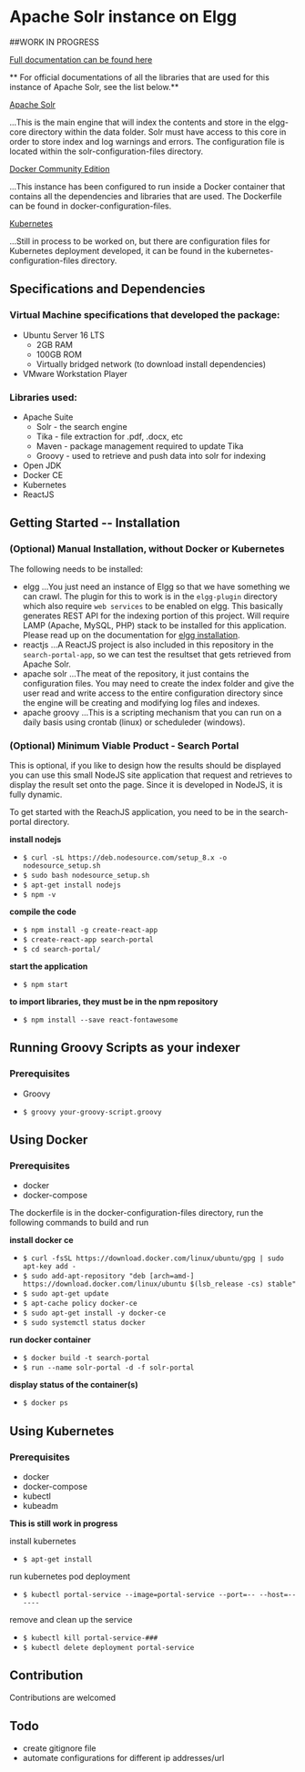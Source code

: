 # Apache Solr instance on Elgg

##WORK IN PROGRESS


[Full documentation can be found here](https://apache-solr-search.readthedocs.io/en/latest/)

** For official documentations of all the libraries that are used for this instance of Apache Solr, see the list below.**

[Apache Solr](http://lucene.apache.org/solr/guide/--)

...This is the main engine that will index the contents and store in the elgg-core directory within the data folder. Solr must have access to this core in order to store index and log warnings and errors. The configuration file is located within the solr-configuration-files directory.

[Docker Community Edition](https://docs.docker.com/install/linux/docker-ce/ubuntu/#prerequisites)
	
...This instance has been configured to run inside a Docker container that contains all the dependencies and libraries that are used. The Dockerfile can be found in docker-configuration-files.

[Kubernetes](https://kubernetes.io/docs/home/?path=users&persona=app-developer&level=foundational)
	
...Still in process to be worked on, but there are configuration files for Kubernetes deployment developed, it can be found in the kubernetes-configuration-files directory.


## Specifications and Dependencies

### Virtual Machine specifications that developed the package:
* Ubuntu Server 16 LTS
  * 2GB RAM
  * 100GB ROM
  * Virtually bridged network (to download install dependencies)
* VMware Workstation Player

### Libraries used:
* Apache Suite
  * Solr 	- the search engine
  * Tika 	- file extraction for .pdf, .docx, etc
  * Maven	- package management required to update Tika
  * Groovy	- used to retrieve and push data into solr for indexing
* Open JDK
* Docker CE
* Kubernetes
* ReactJS

## Getting Started -- Installation

### (Optional) Manual Installation, without Docker or Kubernetes

The following needs to be installed:
- elgg
...You just need an instance of Elgg so that we have something we can crawl. The plugin for this to work is in the ```elgg-plugin``` directory which also require ```web services``` to be enabled on elgg. This basically generates REST API for the indexing portion of this project. Will require LAMP (Apache, MySQL, PHP) stack to be installed for this application. Please read up on the documentation for [elgg installation](http://learn.elgg.org/en/2.0/intro/install.html).
- reactjs
...A ReactJS project is also included in this repository in the ```search-portal-app```, so we can test the resultset that gets retrieved from Apache Solr.
- apache solr
...The meat of the repository, it just contains the configuration files. You may need to create the index folder and give the user read and write access to the entire configuration directory since the engine will be creating and modifying log files and indexes.
- apache groovy
...This is a scripting mechanism that you can run on a daily basis using crontab (linux) or scheduleder (windows).


### (Optional) Minimum Viable Product - Search Portal

This is optional, if you like to design how the results should be displayed you can use this small NodeJS site application that request and retrieves to display the result set onto the page. Since it is developed in NodeJS, it is fully dynamic. 

To get started with the ReachJS application, you need to be in the search-portal directory.

**install nodejs**

- ```$ curl -sL https://deb.nodesource.com/setup_8.x -o nodesource_setup.sh ```
- ```$ sudo bash nodesource_setup.sh ```
- ```$ apt-get install nodejs ```
- ```$ npm -v ```

**compile the code**

- ```$ npm install -g create-react-app ```
- ```$ create-react-app search-portal```
- ```$ cd search-portal/ ```

**start the application**

- ```$ npm start ```

**to import libraries, they must be in the npm repository**

- ```$ npm install --save react-fontawesome```

## Running Groovy Scripts as your indexer

### Prerequisites
* Groovy

- ```$ groovy your-groovy-script.groovy```

## Using Docker

### Prerequisites
* docker
* docker-compose

The dockerfile is in the docker-configuration-files directory, run the following commands to build and run

**install docker ce**

- ```$ curl -fsSL https://download.docker.com/linux/ubuntu/gpg | sudo apt-key add - ```
- ```$ sudo add-apt-repository "deb [arch=amd-] https://download.docker.com/linux/ubuntu $(lsb_release -cs) stable" ```
- ```$ sudo apt-get update ```
- ```$ apt-cache policy docker-ce ```
- ```$ sudo apt-get install -y docker-ce ```
- ```$ sudo systemctl status docker ```

**run docker container**

- ```$ docker build -t search-portal ```
- ```$ run --name solr-portal -d -f solr-portal ```

**display status of the container(s)**

- ```$ docker ps ```


## Using Kubernetes

### Prerequisites
* docker
* docker-compose
* kubectl
* kubeadm

**This is still work in progress**

install kubernetes

- ```$ apt-get install ```

run kubernetes pod deployment

- ```$ kubectl portal-service --image=portal-service --port=-- --host=------```

remove and clean up the service

- ```$ kubectl kill portal-service-### ```
- ```$ kubectl delete deployment portal-service ```


## Contribution

Contributions are welcomed


## Todo

- create gitignore file
- automate configurations for different ip addresses/url

